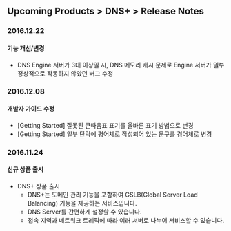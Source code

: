 ## Upcoming Products > DNS+ > Release Notes

### 2016.12.22
#### 기능 개선/변경
* DNS Engine 서버가 3대 이상일 시, DNS 메모리 캐시 문제로 Engine 서버가 일부 정상적으로 작동하지 않았던 버그 수정

### 2016.12.08
#### 개발자 가이드 수정
* [Getting Started] 잘못된 큰따옴표 표기를 올바른 표기 방법으로 변경
* [Getting Started] 일부 단락에 평어체로 작성되어 있는 문구를 경어체로 변경

### 2016.11.24
#### 신규 상품 출시
* DNS+ 상품 출시
    * DNS+는 도메인 관리 기능을 포함하여 GSLB(Global Server Load Balancing) 기능을 제공하는 서비스입니다.
    * DNS Server를 간편하게 설정할 수 있습니다.
    * 접속 지역과 네트워크 트레픽에 따라 여러 서버로 나누어 서비스할 수 있습니다.
